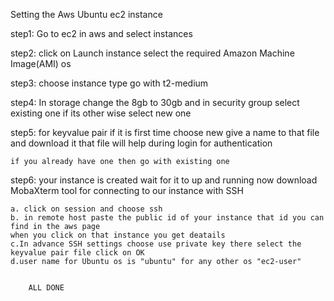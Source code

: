 Setting the Aws Ubuntu ec2 instance

step1:
    Go to ec2 in aws and select instances
    
step2:
    click on Launch instance select the required Amazon Machine Image(AMI) os
    
step3:
    choose instance type go with t2-medium
    
step4:
    In storage change the 8gb to 30gb and in security group select existing one if its other wise select new one
    
step5:
    for keyvalue pair if it is first time choose new give a name to that file and download it 
    that file will help during login for authentication
    
    if you already have one then go with existing one 
   
step6:
    your instance is created wait for it to up and running now download MobaXterm tool for connecting to our instance with SSH
    
    a. click on session and choose ssh
    b. in remote host paste the public id of your instance that id you can find in the aws page 
    when you click on that instance you get deatails 
    c.In advance SSH settings choose use private key there select the keyvalue pair file click on OK
    d.user name for Ubuntu os is "ubuntu" for any other os "ec2-user"
    
                                          
        ALL DONE
